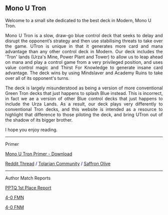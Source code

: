 ## Mono U Tron


Welcome to a small site dedicated to the best deck in Modern, Mono U Tron.


<p align="justify"> Mono U Tron is a slow, draw-go blue control deck that seeks to delay and disrupt the opponent’s strategy and then use stabilising threats to take over the game. UTron is unique in that it generates more card and mana advantage than any other control deck in Modern. Our deck includes the 'Tron' lands (Urza's Mine, Power Plant and Tower) to allow us to leap ahead on mana and play a control game from a very privileged position, and uses value control magic and Thirst For Knowledge to generate insane card advantage. The deck wins by using Mindslaver and Academy Ruins to take over all of its opponent's turns. </p>

<p align="justify"> The deck is largely misunderstood as being a version of more conventional Green Tron decks that just happens to splash Blue instead. This is incorrect, in fact we ae a version of other Blue control decks that just happens to include the Urza Lands. As a result, our deck plays very differently to conventional Tron decks, and this website is intended as a resource to highlight that difference to those piloting the deck, and bring UTron out of the shadow of its bigger brother. </p>

I hope you enjoy reading.

<hr>

Primer

<a href="https://raw.githubusercontent.com/TKOS7/Mono-U-Tron/master/Primer - Mono U Tron v1.1.pdf" download>Mono U Tron Primer - Download</a>

<p style="color:blue" style="font-size:12px"><a href="https://www.reddit.com/r/ModernMagic/comments/9h4up6/primer_mono_u_tron_a_fully_comprehensive_99page/">Reddit Thread</a>  /  <a href="https://twitter.com/TolarianCollege/status/1042417868149682177">Tolarian Community</a>   /   <a href="https://twitter.com/SaffronOlive/status/1042426778474692608">Saffron Olive</a></p>

<hr>

Author Match Reports

<p style="color:blue"> <a href="https://www.reddit.com/r/ModernMagic/comments/9em2io/report_pptq_first_place_with_mono_blue_tron/"> PPTQ 1st Place Report</a></p>

<p style="color:blue"> <a href="https://www.reddit.com/r/ModernMagic/comments/8lhz9k/40_last_night_with_mono_u_tron/"> 4-0 FMN</a></p>

<p style="color:blue"> <a href="https://www.reddit.com/r/TronMTG/comments/8b14z6/u_went_40_last_fnm/"> 4-0 FNM</a></p>
